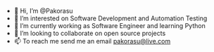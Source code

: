 - 👋 Hi, I’m @Pakorasu
- 👀 I’m interested on Software Development and Automation Testing
- 🌱 I’m currently working as Software Engineer and learning Python
- 💞️ I’m looking to collaborate on open source projects
- 📫 To reach me send me an email pakorasu@live.com

<!---
Pakorasu/Pakorasu is a ✨ special ✨ repository because its `README.md` (this file) appears on your GitHub profile.
You can click the Preview link to take a look at your changes.
--->
